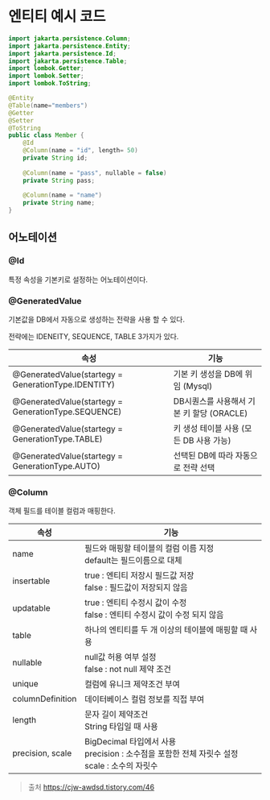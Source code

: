 # 엔티티 예시 코드

```java
import jakarta.persistence.Column;
import jakarta.persistence.Entity;
import jakarta.persistence.Id;
import jakarta.persistence.Table;
import lombok.Getter;
import lombok.Setter;
import lombok.ToString;

@Entity
@Table(name="members")
@Getter
@Setter
@ToString
public class Member {
	@Id
	@Column(name = "id", length= 50)
	private String id;
	
	@Column(name = "pass", nullable = false)
	private String pass;
	
	@Column(name = "name")
	private String name;
}
```

## 어노테이션
### @Id
특정 속성을 기본키로 설정하는 어노테이션이다.
### @GeneratedValue 
기본값을 DB에서 자동으로 생성하는 전략을 사용 할 수 있다.

전략에는 IDENEITY, SEQUENCE, TABLE 3가지가 있다.

| 속성                                                  | 기능                           |
| --------------------------------------------------- | ---------------------------- |
| @GeneratedValue(startegy = GenerationType.IDENTITY) | 기본 키 생성을 DB에 위임 (Mysql)      |
| @GeneratedValue(startegy = GenerationType.SEQUENCE) | DB시퀀스를 사용해서 기본 키 할당 (ORACLE) |
| @GeneratedValue(startegy = GenerationType.TABLE)    | 키 생성 테이블 사용 (모든 DB 사용 가능)    |
| @GeneratedValue(startegy = GenerationType.AUTO)     | 선택된 DB에 따라 자동으로 전략 선택        |

### @Column
객체 필드를 테이블 컬럼과 매핑한다.

| 속성               | 기능                                                                          |
| ---------------- | --------------------------------------------------------------------------- |
| name             | 필드와 매핑할 테이블의 컬럼 이름 지정  <br>default는 필드이름으로 대체                               |
| insertable       | true : 엔티티 저장시 필드값 저장  <br>false : 필드값이 저장되지 않음                             |
| updatable        | true : 엔티티 수정시 값이 수정  <br>false : 엔티티 수정시 값이 수정 되지 않음                       |
| table            | 하나의 엔티티를 두 개 이상의 테이블에 매핑할 때 사용                                              |
| nullable         | null값 허용 여부 설정  <br>false : not null 제약 조건                                  |
| unique           | 컬럼에 유니크 제약조건 부여                                                             |
| columnDefinition | 데이터베이스 컬럼 정보를 직접 부여                                                         |
| length           | 문자 길이 제약조건  <br>String 타입일 때 사용                                             |
| precision, scale | BigDecimal 타입에서 사용  <br>precision : 소수점을 포함한 전체 자릿수 설정  <br>scale : 소수의 자릿수 |


>출처
>https://cjw-awdsd.tistory.com/46